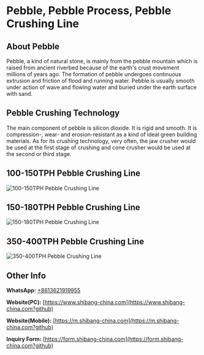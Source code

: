 # Pebble, Pebble Process, Pebble Crushing Line
## About Pebble
Pebble, a kind of natural stone, is mainly from the pebble mountain which is raised from ancient riverbed because of the earth's crust movement millions of years ago. The formation of pebble undergoes continuous extrusion and friction of flood and running water. Pebble is usually smooth under action of wave and flowing water and buried under the earth surface with sand.
## Pebble Crushing Technology
The main component of pebble is silicon dioxide. It is rigid and smooth. It is compression-, wear- and erosion-resistant as a kind of ideal green building materials. As for its crushing technology, very often, the jaw crusher would be used at the first stage of crushing and cone crusher would be used at the second or third stage.
## 100-150TPH Pebble Crushing Line
![100-150TPH Pebble Crushing Line](https://www.sbmchina.com/images/materials/hard/100-150tph.png)
## 150-180TPH Pebble Crushing Line
![150-180TPH Pebble Crushing Line](https://www.sbmchina.com/images/materials/hard/150-180tph.png)
## 350-400TPH Pebble Crushing Line
![350-400TPH Pebble Crushing Line](https://www.sbmchina.com/images/materials/hard/350-400tph.png)
## Other Info
**WhatsApp:**  [+8613621919955](https://whatsapp.shibangsoft.com/WhatsApp.php)

**Website(PC):** [https://www.shibang-china.com](https://www.shibang-china.com?github)

**Website(Mobile):** [https://m.shibang-china.com](https://m.shibang-china.com?github)

**Inquiry Form:** [https://form.shibang-china.com](https://form.shibang-china.com?github)
